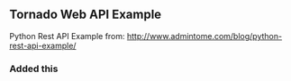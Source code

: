 ## Tornado Web API Example

Python Rest API Example from: http://www.admintome.com/blog/python-rest-api-example/
### Added this
